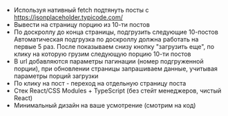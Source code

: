 - Используя нативный fetch подтянуть посты с https://jsonplaceholder.typicode.com/
- Вывести на страницу порцию из 10-ти постов
- По доскроллу до конца страницы, подгрузить следующие 10-постов
  Автоматическая подгрузка по доскроллу должна работать на первые 5 раз. После показываем снизу кнопку "загрузить еще", по клику на которую грузим следующую порцию 10-ти постов
- В url добавляются параметры пагинации (номер подгруженной порции), при обновлении страницы запрашиваем данные, учитывая параметры порций загрузки
- По клику на пост - переход на отдельную страницу поста
- Стек React/CSS Modules + TypeScript (без стейт менеджеров, чистый React)
- Минимальный дизайн на ваше усмотрение (смотрим на код)